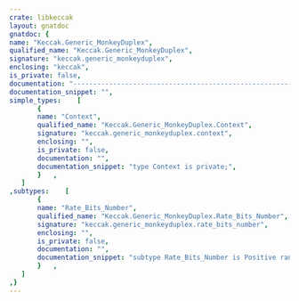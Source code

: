 ```yaml
---
crate: libkeccak
layout: gnatdoc
gnatdoc: {
name: "Keccak.Generic_MonkeyDuplex",
qualified_name: "Keccak.Generic_MonkeyDuplex",
signature: "keccak.generic_monkeyduplex",
enclosing: "keccak",
is_private: false,
documentation: "-----------------------------------------------------------------------------\n  Copyright (c) 2019, Daniel King\n  All rights reserved.\n\n  Redistribution and use in source and binary forms, with or without\n  modification, are permitted provided that the following conditions are met:\n      * Redistributions of source code must retain the above copyright\n        notice, this list of conditions and the following disclaimer.\n      * Redistributions in binary form must reproduce the above copyright\n        notice, this list of conditions and the following disclaimer in the\n        documentation and/or other materials provided with the distribution.\n      * The name of the copyright holder may not be used to endorse or promote\n        Products derived from this software without specific prior written\n        permission.\n\n  THIS SOFTWARE IS PROVIDED BY THE COPYRIGHT HOLDERS AND CONTRIBUTORS \"AS IS\"\n  AND ANY EXPRESS OR IMPLIED WARRANTIES, INCLUDING, BUT NOT LIMITED TO, THE\n  IMPLIED WARRANTIES OF MERCHANTABILITY AND FITNESS FOR A PARTICULAR PURPOSE\n  ARE DISCLAIMED. IN NO EVENT SHALL THE COPYRIGHT HOLDER BE LIABLE FOR ANY\n  DIRECT, INDIRECT, INCIDENTAL, SPECIAL, EXEMPLARY, OR CONSEQUENTIAL DAMAGES\n  (INCLUDING, BUT NOT LIMITED TO, PROCUREMENT OF SUBSTITUTE GOODS OR SERVICES;\n  LOSS OF USE, DATA, OR PROFITS; OR BUSINESS INTERRUPTION) HOWEVER CAUSED AND\n  ON ANY THEORY OF LIABILITY, WHETHER IN CONTRACT, STRICT LIABILITY, OR TORT\n  (INCLUDING NEGLIGENCE OR OTHERWISE) ARISING IN ANY WAY OUT OF THE USE OF\n  THIS SOFTWARE, EVEN IF ADVISED OF THE POSSIBILITY OF SUCH DAMAGE.\n-----------------------------------------------------------------------------\n\n@formal State_Size_Bits\n@formal State_Type\n@formal Init_State\n@formal Permute_Start\n@formal Permute_Step\n@formal Permute_Stride\n  Procedure to XOR bits into the generic state.\n@formal XOR_Bits_Into_State\n@formal XOR_Byte_Into_State\n@formal Extract_Bits\n@formal XOR_Padding_Into_State\n@formal Min_Padding_Bits",
documentation_snippet: "",
simple_types:    [
       {
       name: "Context",
       qualified_name: "Keccak.Generic_MonkeyDuplex.Context",
       signature: "keccak.generic_monkeyduplex.context",
       enclosing: "",
       is_private: false,
       documentation: "",
       documentation_snippet: "type Context is private;",
       }   ,
   ]
,subtypes:    [
       {
       name: "Rate_Bits_Number",
       qualified_name: "Keccak.Generic_MonkeyDuplex.Rate_Bits_Number",
       signature: "keccak.generic_monkeyduplex.rate_bits_number",
       enclosing: "",
       is_private: false,
       documentation: "",
       documentation_snippet: "subtype Rate_Bits_Number is Positive range Min_Padding_Bits + 1 .. State_Size_Bits - 1;",
       }   ,
   ]
,}
---
```

